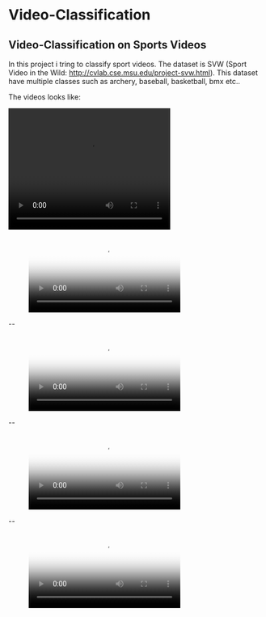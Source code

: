 # Video-Classification
## Video-Classification on Sports Videos

In this project i tring to classify sport videos. The dataset is SVW (Sport Video in the Wild: http://cvlab.cse.msu.edu/project-svw.html).
This dataset have multiple classes such as archery, baseball, basketball, bmx etc..

The videos looks like:

<video width="320" height="240" controls>
  <source src="Videos\archery.mp4" type="video/mp4">
</video>

<!-- blank line -->
<figure class="video_container">
  <video controls="true" allowfullscreen="true" poster="Videos\poster_archery.jpg">
    <source src="Videos\archery.mp4" type="video/mp4">
  </video>
</figure>

--
<figure class="video_container">
  <video controls="true" allowfullscreen="true" poster="Videos\poster_baseball.jpg">
    <source src="Videos\baseball.mp4" type="video/mp4">
  </video>
</figure>
--
<figure class="video_container">
  <video controls="true" allowfullscreen="true" poster="Videos\poster_basketball.jpg">
    <source src="Videos\basketball.mp4" type="video/mp4">
  </video>
</figure>
--
<figure class="video_container">
  <video controls="true" allowfullscreen="true" poster="Videos\poster_bmx.jpg">
    <source src="Videos\bmx.mp4" type="video/mp4">
  </video>
</figure>
<!-- blank line -->
